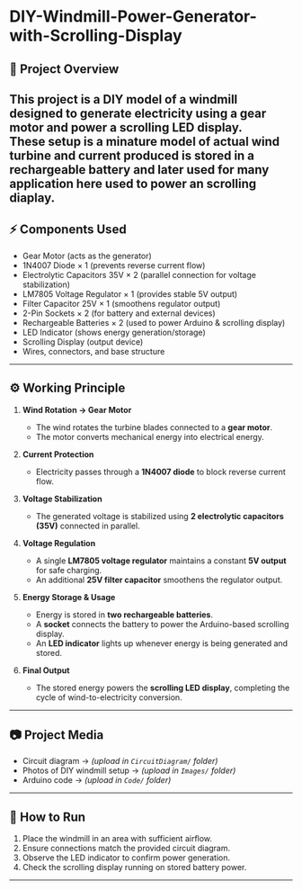 # DIY-Windmill-Power-Generator-with-Scrolling-Display

## 📖 Project Overview
This project is a **DIY model of a windmill** designed to generate electricity using a gear motor and power a **scrolling LED display**.  
These setup is a minature model of actual wind turbine and current produced is stored in a rechargeable battery and later used for many application here used to power an scrolling diaplay.
---

## ⚡ Components Used
- Gear Motor (acts as the generator)  
- 1N4007 Diode × 1 (prevents reverse current flow)  
- Electrolytic Capacitors 35V × 2 (parallel connection for voltage stabilization)  
- LM7805 Voltage Regulator × 1 (provides stable 5V output)  
- Filter Capacitor 25V × 1 (smoothens regulator output)  
- 2-Pin Sockets × 2 (for battery and external devices)  
- Rechargeable Batteries × 2 (used to power Arduino & scrolling display)  
- LED Indicator (shows energy generation/storage)  
- Scrolling Display (output device)  
- Wires, connectors, and base structure  

---

## ⚙️ Working Principle
1. **Wind Rotation → Gear Motor**  
   - The wind rotates the turbine blades connected to a **gear motor**.  
   - The motor converts mechanical energy into electrical energy.  

2. **Current Protection**  
   - Electricity passes through a **1N4007 diode** to block reverse current flow.  

3. **Voltage Stabilization**  
   - The generated voltage is stabilized using **2 electrolytic capacitors (35V)** connected in parallel.  

4. **Voltage Regulation**  
   - A single **LM7805 voltage regulator** maintains a constant **5V output** for safe charging.  
   - An additional **25V filter capacitor** smoothens the regulator output.  

5. **Energy Storage & Usage**  
   - Energy is stored in **two rechargeable batteries**.  
   - A **socket** connects the battery to power the Arduino-based scrolling display.  
   - An **LED indicator** lights up whenever energy is being generated and stored.  

6. **Final Output**  
   - The stored energy powers the **scrolling LED display**, completing the cycle of wind-to-electricity conversion.  

---

## 📷 Project Media
- Circuit diagram → *(upload in `CircuitDiagram/` folder)*  
- Photos of DIY windmill setup → *(upload in `Images/` folder)*  
- Arduino code → *(upload in `Code/` folder)*  

---

## 📌 How to Run
1. Place the windmill in an area with sufficient airflow.  
2. Ensure connections match the provided circuit diagram.  
3. Observe the LED indicator to confirm power generation.  
4. Check the scrolling display running on stored battery power.  

---


